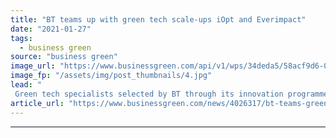 ```yaml
---
title: "BT teams up with green tech scale-ups iOpt and Everimpact"
date: "2021-01-27"
tags: 
  - business green
source: "business green"
image_url: "https://www.businessgreen.com/api/v1/wps/34deda5/58acf9d6-0e66-4bdb-8ec9-d2d386a68d35/3/iOpt-platform-image-185x114.jpg"
image_fp: "/assets/img/post_thumbnails/4.jpg"
lead: "
 Green tech specialists selected by BT through its innovation programme aim to help UK councils decarbonise the operations ..."
article_url: "https://www.businessgreen.com/news/4026317/bt-teams-green-tech-scale-ups-iopt-everimpact"
---
```


---
